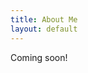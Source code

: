 ```yaml
---
title: About Me
layout: default
---
```


Coming soon!

<!--

- Social Impact Design and CSR Consulting

- Purpose, Impact, Innovation, Social, Good, Driven, Difference, Change

- "Bridging the Gap Between Profit and Purpose"

-->
